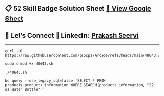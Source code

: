 
## 📋 52 Skill Badge Solution Sheet [📄 View Google Sheet](https://docs.google.com/spreadsheets/d/1UY1yh_xCRGealyBqSAejjkBSdgjqEj5M_XIQmveGJnU/edit?gid=0#gid=0)


## 🔗 Let’s Connect 👤 **LinkedIn**: [Prakash Seervi](https://www.linkedin.com/in/prakashseervi63/)


---
```
curl -LO https://raw.githubusercontent.com/pspcps/Arcade/refs/heads/main/40643.sh

sudo chmod +x 40643.sh

./40643.sh
```


```
bq query --use_legacy_sql=false 'SELECT * FROM products.products_information WHERE SEARCH(products_information, "22 oz Water Bottle")'

```